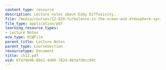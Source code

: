 ```yaml
---
content_type: resource
description: Lecture notes about Eddy Diffusivity.
file: /media/courses/12-820-turbulence-in-the-ocean-and-atmosphere-spring-2007/6fe7de9669a14d09782d883afd0ccd4c_ch13.pdf
file_type: application/pdf
learning_resource_types:
- Lecture Notes
ocw_type: OCWFile
parent_title: Lecture Notes
parent_type: CourseSection
resourcetype: Document
title: ch13.pdf
uid: 6fe7de96-69a1-4d09-782d-883afd0ccd4c
---
```

